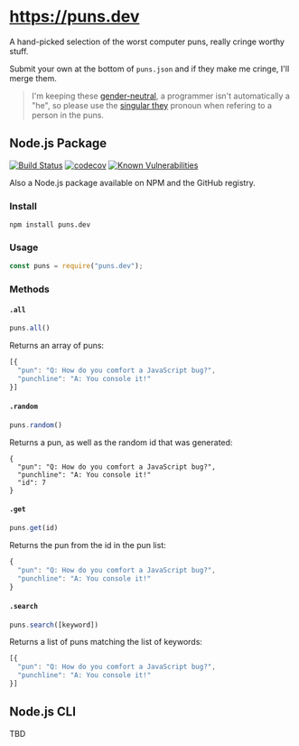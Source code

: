 # https://puns.dev
A hand-picked selection of the worst computer puns, really cringe worthy stuff.
  
Submit your own at the bottom of `puns.json` and if they make me cringe, I'll merge them.

> I'm keeping these [gender-neutral](https://en.wikipedia.org/wiki/Gender-neutral_language), a programmer isn't automatically a "he", so please use the [singular they](https://en.wikipedia.org/wiki/Singular_they) pronoun when refering to a person in the puns.
## Node.js Package
[![Build Status](https://travis-ci.org/AlexLakatos/computer-puns.svg?branch=master)](https://travis-ci.org/AlexLakatos/computer-puns)
[![codecov](https://codecov.io/gh/AlexLakatos/computer-puns/branch/master/graph/badge.svg)](https://codecov.io/gh/AlexLakatos/computer-puns)
 [![Known Vulnerabilities](https://snyk.io/test/github/alexlakatos/computer-puns/badge.svg)](https://snyk.io/test/github/alexlakatos/computer-puns)

Also a Node.js package available on NPM and the GitHub registry.

### Install

`npm install puns.dev`

### Usage

```JavaScript
const puns = require("puns.dev");
```

### Methods

#### `.all`
```JavaScript
puns.all()
```
Returns an array of puns:

```JavaScript
[{
  "pun": "Q: How do you comfort a JavaScript bug?",
  "punchline": "A: You console it!"
}]
```

#### `.random`

```JavaScript
puns.random()
```
Returns a pun, as well as the random id that was generated:

```
{
  "pun": "Q: How do you comfort a JavaScript bug?",
  "punchline": "A: You console it!"
  "id": 7
}
```

#### `.get`

```JavaScript
puns.get(id)
```
Returns the pun from the id in the pun list:
```JavaScript
{
  "pun": "Q: How do you comfort a JavaScript bug?",
  "punchline": "A: You console it!"
}
```

#### `.search`

```JavaScript
puns.search([keyword])
```
Returns a list of puns matching the list of keywords:
```JavaScript
[{
  "pun": "Q: How do you comfort a JavaScript bug?",
  "punchline": "A: You console it!"
}]
```

## Node.js CLI

TBD
